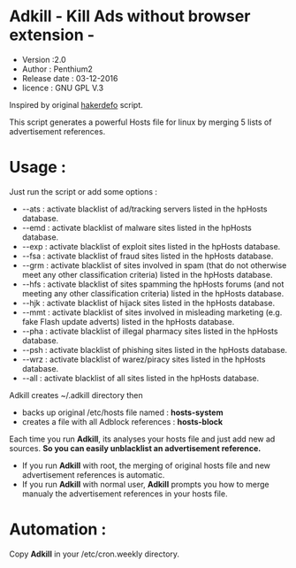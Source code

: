 # Adkill - Kill Ads without browser extension -
- Version :2.0
- Author : Penthium2
- Release date : 03-12-2016
- licence : GNU GPL V.3

Inspired by original [hakerdefo] script.

This script generates a powerful Hosts file for linux by merging 5 lists of advertisement references.

# Usage :
Just run the script or add some options :
- --ats : activate blacklist of ad/tracking servers listed in the hpHosts database.
- --emd : activate blacklist of malware sites listed in the hpHosts database.
- --exp : activate blacklist of exploit sites listed in the hpHosts database.
- --fsa : activate blacklist of fraud sites listed in the hpHosts database.
- --grm : activate blacklist of sites involved in spam (that do not otherwise meet any other classification criteria) listed in the hpHosts database.
- --hfs : activate blacklist of sites spamming the hpHosts forums (and not meeting any other classification criteria) listed in the hpHosts database.
- --hjk : activate blacklist of hijack sites listed in the hpHosts database.
- --mmt : activate blacklist of sites involved in misleading marketing (e.g. fake Flash update adverts) listed in the hpHosts database.
- --pha : activate blacklist of illegal pharmacy sites listed in the hpHosts database.
- --psh : activate blacklist of phishing sites listed in the hpHosts database.
- --wrz : activate blacklist of warez/piracy sites listed in the hpHosts database.
- --all : activate blacklist of all sites listed in the hpHosts database.


Adkill creates ~/.adkill directory then
- backs up original /etc/hosts file named : **hosts-system**
- creates a file with all Adblock references : **hosts-block**

Each time you run **Adkill**, its analyses your hosts file and just add new ad sources. 
**So you can easily unblacklist an advertisement reference.**

- If you run **Adkill** with root, the merging of original hosts file and new advertisement references is automatic.
- If you run **Adkill** with normal user, **Adkill** prompts you how to merge manualy the advertisement references in your hosts file.

# Automation :
Copy **Adkill** in your /etc/cron.weekly directory.


[hakerdefo]: <http://vsido.org/index.php?topic=757.0>
